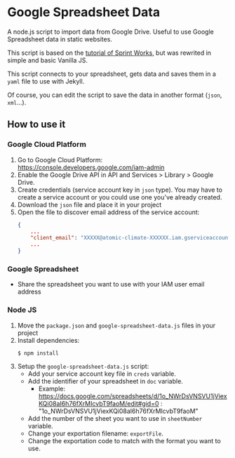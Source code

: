 # Google Spreadsheet Data

A node.js script to import data from Google Drive. Useful to use Google Spreadsheet data in static websites.

This script is based on the [tutorial of Sprint Works](https://sprintworks.se/blog/data-from-google-drive-in-static-websites/), but was rewrited in simple and basic Vanilla JS.

This script connects to your spreadsheet, gets data and saves them in a `yaml` file to use with Jekyll.

Of course, you can edit the script to save the data in another format (`json`, `xml`...).

## How to use it

### Google Cloud Platform

1. Go to Google Cloud Platform: https://console.developers.google.com/iam-admin
2. Enable the Google Drive API in API and Services > Library > Google Drive.
3. Create credentials (service account key in `json` type). You may have to create a service account or you could use one you've already created.
4. Download the `json` file and place it in your project
5. Open the file to discover email address of the service account:
    ```json
    {
        ...
        "client_email": "XXXXX@atomic-climate-XXXXXX.iam.gserviceaccount.com",
        ...
    }
    ```

### Google Spreadsheet

- Share the spreadsheet you want to use with your IAM user email address

### Node JS

1. Move the `package.json` and `google-spreadsheet-data.js` files in your project
2. Install dependencies:
    ```shell
    $ npm install
    ```
3. Setup the `google-spreadsheet-data.js` script:
    - Add your service account key file in `creds` variable.
    - Add the identifier of your spreadsheet in `doc` variable.
        - Example: https://docs.google.com/spreadsheets/d/1o_NWrDsVNSVU1jViexKQi08aI6h76fXrMIcvbT9faoM/edit#gid=0 : "1o_NWrDsVNSVU1jViexKQi08aI6h76fXrMIcvbT9faoM"
    - Add the number of the sheet you want to use in `sheetNumber` variable.
    - Change your exportation filename: `exportFile`.
    - Change the exportation code to match with the format you want to use.
